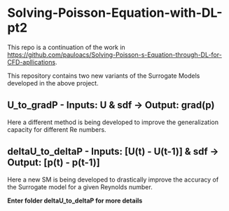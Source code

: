 # Solving-Poisson-Equation-with-DL-pt2

This repo is a continuation of the work in https://github.com/pauloacs/Solving-Poisson-s-Equation-through-DL-for-CFD-apllications. 


This repository contains two new variants of the Surrogate Models developed in the above project.

## U_to_gradP - Inputs: U & sdf -> Output: grad(p)

Here a different method is being developed to improve the generalization capacity for different Re numbers.


## deltaU_to_deltaP - Inputs: [U(t) - U(t-1)] & sdf -> Output: [p(t) - p(t-1)]

Here a new SM is being developed to drastically improve the accuracy of the Surrogate model for a given Reynolds number.

**Enter folder deltaU_to_deltaP for more details**


